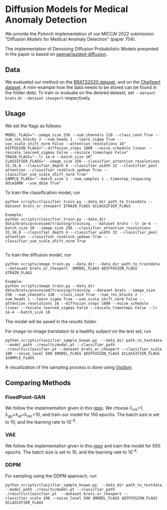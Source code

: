 # Diffusion Models for Medical Anomaly Detection

We provide the Pytorch implementation of our MICCAI 2022 submission "Diffusion Models for Medical Anomaly Detection" (paper 704).


The implementation of Denoising Diffusion Probabilistic Models presented in the paper is based on [openai/guided-diffusion](https://github.com/openai/guided-diffusion).


## Data

We evaluated our method on the [BRATS2020 dataset](https://www.med.upenn.edu/cbica/brats2020/data.html), and on the [CheXpert dataset](https://stanfordmlgroup.github.io/competitions/chexpert/).
A mini-example how the data needs to be stored can be found in the folder *data*. To train or evaluate on the desired dataset, set `--dataset brats` or `--dataset chexpert` respectively. 

## Usage

We set the flags as follows:
```
MODEL_FLAGS="--image_size 256 --num_channels 128 --class_cond True --num_res_blocks 2 --num_heads 1 --learn_sigma True --use_scale_shift_norm False --attention_resolutions 16"
DIFFUSION_FLAGS="--diffusion_steps 1000 --noise_schedule linear --rescale_learned_sigmas False --rescale_timesteps False"
TRAIN_FLAGS="--lr 1e-4 --batch_size 10"
CLASSIFIER_FLAGS="--image_size 256 --classifier_attention_resolutions 32,16,8 --classifier_depth 4 --classifier_width 32 --classifier_pool attention --classifier_resblock_updown True --classifier_use_scale_shift_norm True"
SAMPLE_FLAGS="--batch_size 1 --num_samples 1 --timestep_respacing ddim1000 --use_ddim True"
```
To train the classification model, run
```
python scripts/classifier_train.py --data_dir path_to_traindata --dataset brats_or_chexpert $TRAIN_FLAGS $CLASSIFIER_FLAGS

Example:
python scripts/classifier_train.py --data_dir data/brats/processed/training/training  --dataset brats --lr 1e-4 --batch_size 10 --image_size 256 --classifier_attention_resolutions 32,16,8 --classifier_depth 4 --classifier_width 32 --classifier_pool attention --classifier_resblock_updown True --classifier_use_scale_shift_norm True   
                                                                                                                                      
```
To train the diffusion model, run
```
python scripts/image_train.py --data_dir --data_dir path_to_traindata --datasaet brats_or_chexpert  $MODEL_FLAGS $DIFFUSION_FLAGS $TRAIN_FLAGS

Example:
python scripts/image_train.py --data_dir  data/brats/processed/training/training --dataset brats --image_size 256 --num_channels 128 --class_cond True --num_res_blocks 2 --num_heads 1 --learn_sigma True --use_scale_shift_norm False --attention_resolutions 16 --diffusion_steps 1000 --noise_schedule linear --rescale_learned_sigmas False --rescale_timesteps False --lr 1e-4 --batch_size 10
```
The model will be saved in the *results* folder.

For image-to-image translation to a healthy subject on the test set, run
```
python scripts/classifier_sample_known.py  --data_dir path_to_testdata  --model_path ./results/model.pt --classifier_path ./results/classifier.pt --dataset brats_or_chexpert --classifier_scale 100 --noise_level 500 $MODEL_FLAGS $DIFFUSION_FLAGS $CLASSIFIER_FLAGS  $SAMPLE_FLAGS 
```
A visualization of the sampling process is done using [Visdom](https://github.com/fossasia/visdom).


## Comparing Methods

### FixedPoint-GAN

We follow the implementation given in this [repo](https://github.com/mahfuzmohammad/Fixed-Point-GAN). We choose λ<sub>cls</sub>=1, λ<sub>gp</sub>=λ<sub>id</sub>=λ<sub>rec</sub>=10,  and train our model for 150 epochs. The batch size is set to 10, and the learning rate to 10<sup>-4</sup>.

### VAE

We follow the implementation given in this [repo](https://github.com/aubreychen9012/cAAE) and train the model for 500 epochs.  The batch size is set to 10, and the learning rate to 10<sup>-4</sup>.


### DDPM
For sampling using the DDPM approach, run 
```
python scripts/classifier_sample_known.py  --data_dir path_to_testdata  --model_path ./results/model.pt --classifier_path ./results/classifier.pt  --dataset brats_or_chexpert --classifier_scale 100 --noise_level 500 $MODEL_FLAGS $DIFFUSION_FLAGS $CLASSIFIER_FLAGS 
```


